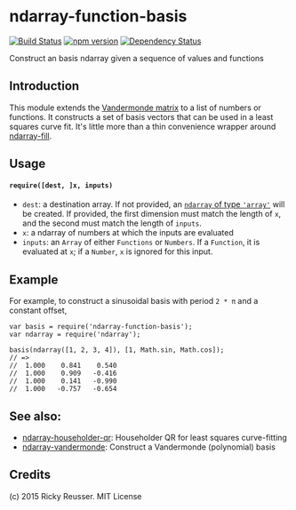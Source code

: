 # ndarray-function-basis

[![Build Status](https://travis-ci.org/scijs/ndarray-function-basis.svg)](https://travis-ci.org/scijs/ndarray-function-basis) [![npm version](https://badge.fury.io/js/ndarray-function-basis.svg)](http://badge.fury.io/js/ndarray-function-basis) [![Dependency Status](https://david-dm.org/scijs/ndarray-function-basis.svg)](https://david-dm.org/scijs/ndarray-function-basis)

Construct an basis ndarray given a sequence of values and functions

## Introduction

This module extends the [Vandermonde matrix](http://en.wikipedia.org/wiki/Vandermonde_matrix) to a list of numbers or functions. It constructs a set of basis vectors that can be used in a least squares curve fit. It's little more than a thin convenience wrapper around [ndarray-fill](https://github.com/scijs/ndarray-fill).

## Usage

#### `require([dest, ]x, inputs)`

- `dest`: a destination array. If not provided, an [`ndarray` of type `'array'`](https://github.com/scijs/ndarray#arraydtype) will be created. If provided, the first dimension must match the length of `x`, and the second must match the length of `inputs`.
- `x`: a ndarray of numbers at which the inputs are evaluated
- `inputs`: an `Array` of either `Functions` or `Numbers`. If a `Function`, it is evaluated at `x`; if a `Number`, `x` is ignored for this input.

## Example

For example, to construct a sinusoidal basis with period `2 * π` and a constant offset,

```
var basis = require('ndarray-function-basis');
var ndarray = require('ndarray');

basis(ndarray([1, 2, 3, 4]), [1, Math.sin, Math.cos]);
// => 
//  1.000    0.841    0.540
//  1.000    0.909   -0.416
//  1.000    0.141   -0.990
//  1.000   -0.757   -0.654
```

## See also:

- [ndarray-householder-qr](https://www.npmjs.com/package/ndarray-householder-qr): Householder QR for least squares curve-fitting
- [ndarray-vandermonde](https://www.npmjs.com/package/ndarray-vandermonde): Construct a Vandermonde (polynomial) basis

## Credits
(c) 2015 Ricky Reusser. MIT License
